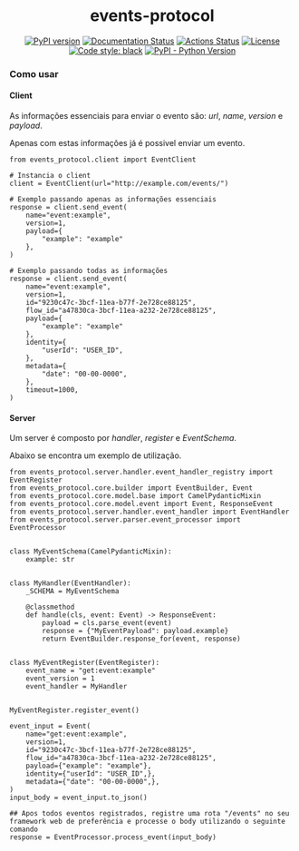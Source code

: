 <h1 align="center">events-protocol</h1>
<p align="center">
    <a href="https://badge.fury.io/py/events-protocol"><img alt="PyPI version" src="https://badge.fury.io/py/events-protocol.svg"></a>
    <a href='https://events-protocol.readthedocs.io/en/latest/?badge=latest'><img src='https://readthedocs.org/projects/events-protocol/badge/?version=latest' alt='Documentation Status' /></a>
    <a href="https://github.com/GuiaBolso/events-protocol-python/actions"><img alt="Actions Status" src="https://github.com/GuiaBolso/events-protocol-python/workflows/Black%20Check%20and%20Tests/badge.svg?branch=master"></a>
    <a href="https://github.com/GuiaBolso/events-protocol-python/blob/master/LICENSE"><img alt="License" src="https://img.shields.io/badge/License-Apache%202.0-blue.svg"></a>
    <a href="https://github.com/psf/black"><img alt="Code style: black" src="https://img.shields.io/badge/code%20style-black-000000.svg"></a>
    <a href="https://pypi.org/project/events-protocol/"><img alt="PyPI - Python Version" src="https://img.shields.io/pypi/pyversions/events-protocol.svg"></a>
</p>

### Como usar

#### Client

As informações essenciais para enviar o evento são: *url*, *name*, *version* e *payload*.

Apenas com estas informações já é possivel enviar um evento.

```pyt
from events_protocol.client import EventClient

# Instancia o client
client = EventClient(url="http://example.com/events/")

# Exemplo passando apenas as informações essenciais
response = client.send_event(
	name="event:example",
	version=1,
	payload={
		"example": "example"
	},
)

# Exemplo passando todas as informações
response = client.send_event(
	name="event:example",
	version=1,
	id="9230c47c-3bcf-11ea-b77f-2e728ce88125",
	flow_id="a47830ca-3bcf-11ea-a232-2e728ce88125",
	payload={
		"example": "example"
	},
	identity={
		"userId": "USER_ID",
	},
	metadata={
		"date": "00-00-0000",
	},
	timeout=1000,
)
```

#### Server

Um server é composto por *handler*, *register* e *EventSchema*.

Abaixo se encontra um exemplo de utilização. 


```pyt
from events_protocol.server.handler.event_handler_registry import EventRegister
from events_protocol.core.builder import EventBuilder, Event
from events_protocol.core.model.base import CamelPydanticMixin
from events_protocol.core.model.event import Event, ResponseEvent
from events_protocol.server.handler.event_handler import EventHandler
from events_protocol.server.parser.event_processor import EventProcessor


class MyEventSchema(CamelPydanticMixin):
    example: str


class MyHandler(EventHandler):
    _SCHEMA = MyEventSchema

    @classmethod
    def handle(cls, event: Event) -> ResponseEvent:
        payload = cls.parse_event(event)
        response = {"MyEventPayload": payload.example}
        return EventBuilder.response_for(event, response)


class MyEventRegister(EventRegister):
    event_name = "get:event:example"
    event_version = 1
    event_handler = MyHandler


MyEventRegister.register_event()

event_input = Event(
    name="get:event:example",
    version=1,
    id="9230c47c-3bcf-11ea-b77f-2e728ce88125",
    flow_id="a47830ca-3bcf-11ea-a232-2e728ce88125",
    payload={"example": "example"},
    identity={"userId": "USER_ID",},
    metadata={"date": "00-00-0000",},
)
input_body = event_input.to_json()

## Apos todos eventos registrados, registre uma rota "/events" no seu framework web de preferência e processe o body utilizando o seguinte comando
response = EventProcessor.process_event(input_body)

```

